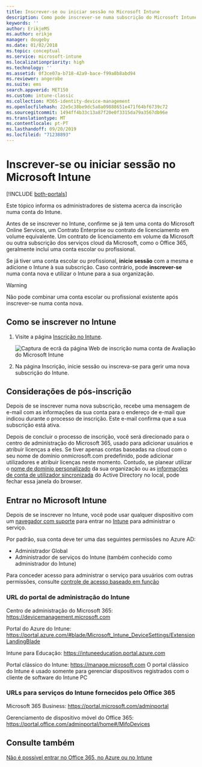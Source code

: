 ```yaml
---
title: Inscrever-se ou iniciar sessão no Microsoft Intune
description: Como pode inscrever-se numa subscrição do Microsoft Intune ou iniciar sessão com a sua subscrição.
keywords: ''
author: ErikjeMS
ms.author: erikje
manager: dougeby
ms.date: 01/02/2018
ms.topic: conceptual
ms.service: microsoft-intune
ms.localizationpriority: high
ms.technology: ''
ms.assetid: 0f3ce07a-b718-42a9-bace-f99a8b8abd94
ms.reviewer: angerobe
ms.suite: ems
search.appverid: MET150
ms.custom: intune-classic
ms.collection: M365-identity-device-management
ms.openlocfilehash: 22e5c38be9dc5a8a09888651e471f64bf6739c72
ms.sourcegitcommit: 1494ff4b33c13a87f20e0f3315da79a3567db96e
ms.translationtype: MT
ms.contentlocale: pt-PT
ms.lasthandoff: 09/20/2019
ms.locfileid: "71238893"
---
```

# <a name="sign-up-or-sign-in-to-microsoft-intune"></a>Inscrever-se ou iniciar sessão no Microsoft Intune

[!INCLUDE [both-portals](./includes/note-for-both-portals.md)]

Este tópico informa os administradores de sistema acerca da inscrição numa conta do Intune.

Antes de se inscrever no Intune, confirme se já tem uma conta do Microsoft Online Services, um Contrato Enterprise ou contrato de licenciamento em volume equivalente. Um contrato de licenciamento em volume da Microsoft ou outra subscrição dos serviços cloud da Microsoft, como o Office 365, geralmente inclui uma conta escolar ou profissional.

Se já tiver uma conta escolar ou profissional, **inicie sessão** com a mesma e adicione o Intune à sua subscrição. Caso contrário, pode **inscrever-se** numa conta nova e utilizar o Intune para a sua organização.

>[!WARNING]
>Não pode combinar uma conta escolar ou profissional existente após inscrever-se numa conta nova.

## <a name="how-to-sign-up-for-intune"></a>Como se inscrever no Intune

1. Visite a página [Inscrição no Intune](https://admin.microsoft.com/Signup/Signup.aspx?OfferId=40BE278A-DFD1-470a-9EF7-9F2596EA7FF9&dl=INTUNE_A&ali=1#0%20).

   ![Captura de ecrã da página Web de inscrição numa conta de Avaliação do Microsoft Intune](./media/account-sign-up-site.png)

2. Na página Inscrição, inicie sessão ou inscreva-se para gerir uma nova subscrição do Intune.

## <a name="post-sign-up-considerations"></a>Considerações de pós-inscrição
Depois de se inscrever numa nova subscrição, recebe uma mensagem de e-mail com as informações da sua conta para o endereço de e-mail que indicou durante o processo de inscrição. Este e-mail confirma que a sua subscrição está ativa.

Depois de concluir o processo de inscrição, você será direcionado para o centro de administração do Microsoft 365, usado para adicionar usuários e atribuir licenças a eles. Se tiver apenas contas baseadas na cloud com o seu nome de domínio onmicrosoft.com predefinido, pode adicionar utilizadores e atribuir licenças neste momento. Contudo, se planear utilizar o [nome de domínio personalizado](custom-domain-name-configure.md) da sua organização ou as [informações de conta de utilizador sincronizada](users-add.md#sync-active-directory-and-add-users-to-intune) do Active Directory no local, pode fechar essa janela do browser.

## <a name="sign-in-to-microsoft-intune"></a>Entrar no Microsoft Intune
Depois de se inscrever no Intune, você pode usar qualquer dispositivo com um [navegador com suporte](supported-devices-browsers.md#intune-supported-web-browsers) para entrar no [Intune](https://go.microsoft.com/fwlink/?linkid=2090973) para administrar o serviço.

Por padrão, sua conta deve ter uma das seguintes permissões no Azure AD:
- Administrador Global
- Administrador de serviços do Intune (também conhecido como administrador do Intune)

Para conceder acesso para administrar o serviço para usuários com outras permissões, consulte [controle de acesso baseado em função](role-based-access-control.md)

### <a name="intune-admin-portal-url"></a>URL do portal de administração do Intune

Centro de administração do Microsoft 365: https://devicemanagement.microsoft.com

Portal do Azure do Intune: https://portal.azure.com/#blade/Microsoft_Intune_DeviceSettings/ExtensionLandingBlade

Intune para Educação: https://intuneeducation.portal.azure.com

Portal clássico do Intune: https://manage.microsoft.com O portal clássico do Intune é usado somente para gerenciar dispositivos registrados com o cliente de software do Intune PC

### <a name="urls-for-intune-services-provided-by-office-365"></a>URLs para serviços do Intune fornecidos pelo Office 365

Microsoft 365 Business: https://portal.microsoft.com/adminportal

Gerenciamento de dispositivo móvel do Office 365: https://portal.office.com/adminportal/home#/MifoDevices

## <a name="see-also"></a>Consulte também
[Não é possível entrar no Office 365, no Azure ou no Intune](https://support.microsoft.com/help/2412085)
